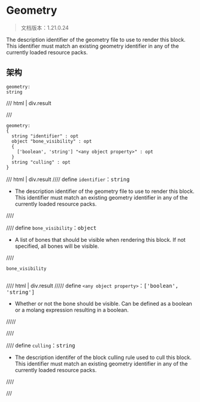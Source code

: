 # Geometry

> 文档版本：1.21.0.24

The description identifier of the geometry file to use to render this block. This identifier must match an existing geometry identifier in any of the currently loaded resource packs.

## 架构

```mcschema
geometry:
string

```

/// html | div.result

///


```mcschema
geometry:
{
  string "identifier" : opt
  object "bone_visibility" : opt
  {
    ['boolean', 'string'] "<any object property>" : opt
  }
  string "culling" : opt
}

```

/// html | div.result
//// define
`identifier`：<samp>string</samp>

- The description identifier of the geometry file to use to render this block. This identifier must match an existing geometry identifier in any of the currently loaded resource packs.


////


//// define
`bone_visibility`：<samp>object</samp>

- A list of bones that should be visible when rendering this block. If not specified, all bones will be visible.


////

<div class="language-text highlight"><span class="filename"><code>bone_visibility</code></span><pre id="__code_1"><span></span></pre></div>

//// html | div.result
///// define
`<any object property>`：<samp>['boolean', 'string']</samp>

- Whether or not the bone should be visible. Can be defined as a boolean or a molang expression resulting in a boolean.


/////


////


//// define
`culling`：<samp>string</samp>

- The description identifer of the block culling rule used to cull this block. This identifier must match an existing geometry identifier in any of the currently loaded resource packs.


////


///


